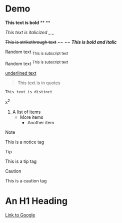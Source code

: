 # Demo

**This text is bold** ** **

_This text is italicized_ _ _

~~This is strikethrough text~~ ~~ ~~
***This is bold and italic***

Random text <sub> This is subscript text </sub>

Random text <sup> This is subscript text </sup>

<ins> underlined text </ins>

> This text is in quotes

```
This text is distinct
```
x<sup>2</sup>

1. A list of items
   - More items
       - Another item

> [!NOTE]
> This is a notice tag

> [!TIP]
> This is a tip tag

> [!CAUTION]
> This is a caution tag

<h1> An H1 Heading </h1>

<a href="http://google.com" target="_blank" rel="noopener noreferrer"> Link to Google </a>
